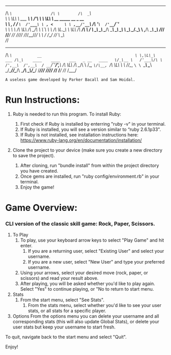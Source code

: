  ____                    __          ____                                  
/\  _`\                 /\ \        /\  _`\                                
\ \ \L\ \    ___     ___\ \ \/'\    \ \ \L\ \ __     _____      __   _ __  
 \ \ ,  /   / __`\  /'___\ \ , <     \ \ ,__/'__`\  /\ '__`\  /'__`\/\`'__\
  \ \ \\ \ /\ \L\ \/\ \__/\ \ \\`\    \ \ \/\ \L\.\_\ \ \L\ \/\  __/\ \ \/ 
   \ \_\ \_\ \____/\ \____\\ \_\ \_\   \ \_\ \__/.\_\\ \ ,__/\ \____\\ \_\ 
    \/_/\/ /\/___/  \/____/ \/_/\/_/    \/_/\/__/\/_/ \ \ \/  \/____/ \/_/ 
                                                       \ \_\               
                                                        \/_/               
 ____                                                       
/\  _`\           __                                        
\ \,\L\_\    ___ /\_\    ____    ____    ___   _ __   ____  
 \/_\__ \   /'___\/\ \  /',__\  /',__\  / __`\/\`'__\/',__\ 
   /\ \L\ \/\ \__/\ \ \/\__, `\/\__, `\/\ \L\ \ \ \//\__, `\
   \ `\____\ \____\\ \_\/\____/\/\____/\ \____/\ \_\\/\____/
    \/_____/\/____/ \/_/\/___/  \/___/  \/___/  \/_/ \/___/ 
    
    A useless game developed by Parker Bacall and Sam Hoidal.



# Run Instructions:

1. Ruby is needed to run this program. To install Ruby:
    1. First check if Ruby is installed by enterring "ruby -v" in your terminal. 
    1. If Ruby is installed, you will see a version similar to “ruby 2.6.1p33". 
    1. If Ruby is not installed, see installation instructions here: https://www.ruby-lang.org/en/documentation/installation/

1. Clone the project to your device (make sure you create a new directory to save the project).
    1. After cloning, run "bundle install" from within the project directory you have created. 
    1. Once gems are installed, run "ruby config/environment.rb" in your terminal.
    1. Enjoy the game!

# Game Overview:
### CLI version of the classic skill game: Rock, Paper, Scissors.

1. To Play
    1. To play, use your keyboard arrow keys to select "Play Game" and hit enter. 
        1. If you are a returning user, select "Existing User" and select your username. 
        1. If you are a new user, select "New User" and type your preferred username. 
    1. Using your arrows, select your desired move (rock, paper, or scissors) and read your result above.
    1. After playing, you will be asked whether you'd like to play again. Select "Yes" to continue playing, or "No to return to start menu.
1. Stats
    1. From the start menu, select "See Stats".
        1. From the stats menu, select whether you'd like to see your user stats, or all stats for a specific player.
1. Options
From the options menu you can delete your username and all corresponding stats (this will also update Global Stats), or delete your user stats but keep your username to start fresh. 

To quit, navigate back to the start menu and select "Quit".

Enjoy!


